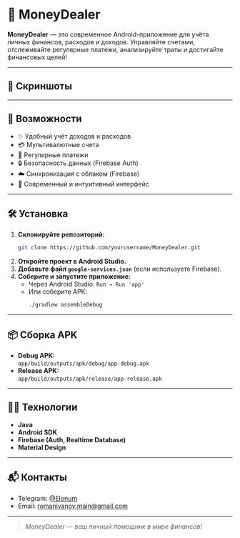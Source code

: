 # 💸 MoneyDealer

**MoneyDealer** — это современное Android-приложение для учёта личных финансов, расходов и доходов.
Управляйте счетами, отслеживайте регулярные платежи, анализируйте траты и достигайте финансовых целей!

---

## 📲 Скриншоты

<!-- Добавьте свои скриншоты в папку screenshots и раскомментируйте блок ниже -->
<!--
<p align="center">
  <img src="screenshots/welcome_window_1.png" width="200"/>
  <img src="screenshots/welcome_window_2.png" width="200"/>
  <img src="screenshots/welcome_window_3.png" width="200"/>
  <img src="screenshots/main_window.png" width="200"/>
  <img src="screenshots/categories_window.png" width="200"/>
  <img src="screenshots/regular_paymnet_window.png" width="200"/>
</p>
-->

---

## 🚀 Возможности

- ✨ Удобный учёт доходов и расходов
- 💳 Мультивалютные счета
- 🔄 Регулярные платежи
- 🔒 Безопасность данных (Firebase Auth)
- ☁️ Синхронизация с облаком (Firebase)
- 🎨 Современный и интуитивный интерфейс

---

## 🛠️ Установка

1. **Склонируйте репозиторий:**
   ```bash
   git clone https://github.com/yourusername/MoneyDealer.git
   ```
2. **Откройте проект в Android Studio.**
3. **Добавьте файл `google-services.json`** (если используете Firebase).
4. **Соберите и запустите приложение:**
   - Через Android Studio: `Run → Run 'app'`
   - Или соберите APK:
     ```bash
     ./gradlew assembleDebug
     ```

---

## 📦 Сборка APK

- **Debug APK:**  
  `app/build/outputs/apk/debug/app-debug.apk`
- **Release APK:**  
  `app/build/outputs/apk/release/app-release.apk`

---

## 🧑‍💻 Технологии

- **Java**
- **Android SDK**
- **Firebase (Auth, Realtime Database)**
- **Material Design**

---

## 📬 Контакты

- Telegram: [@Elonum](https://t.me/elonum)
- Email: romanivanov.main@gmail.com

---

> _MoneyDealer — ваш личный помощник в мире финансов!_
